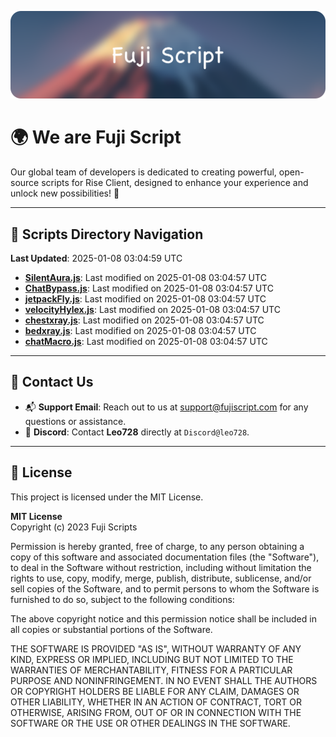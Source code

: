 ![Banner](.github/b.webp)

# 🌍 **We are Fuji Script**

Our global team of developers is dedicated to creating powerful, open-source scripts for Rise Client, designed to enhance your experience and unlock new possibilities! 🌟

---
<!-- SCRIPTS_NAVIGATION_START -->
## 📂 **Scripts Directory Navigation**

**Last Updated**: 2025-01-08 03:04:59 UTC

- **[SilentAura.js](scripts/SilentAura.js)**: Last modified on 2025-01-08 03:04:57 UTC
- **[ChatBypass.js](scripts/ChatBypass.js)**: Last modified on 2025-01-08 03:04:57 UTC
- **[jetpackFly.js](scripts/jetpackFly.js)**: Last modified on 2025-01-08 03:04:57 UTC
- **[velocityHylex.js](scripts/velocityHylex.js)**: Last modified on 2025-01-08 03:04:57 UTC
- **[chestxray.js](scripts/chestxray.js)**: Last modified on 2025-01-08 03:04:57 UTC
- **[bedxray.js](scripts/bedxray.js)**: Last modified on 2025-01-08 03:04:57 UTC
- **[chatMacro.js](scripts/chatMacro.js)**: Last modified on 2025-01-08 03:04:57 UTC

<!-- SCRIPTS_NAVIGATION_END -->

---

## 💬 **Contact Us**  
- 📬 **Support Email**: Reach out to us at [support@fujiscript.com](mailto:support@fujiscript.com) for any questions or assistance.  
- 💬 **Discord**: Contact **Leo728** directly at `Discord@leo728`.

---

## 📜 **License**

This project is licensed under the MIT License.  

**MIT License**  
Copyright (c) 2023 Fuji Scripts  

Permission is hereby granted, free of charge, to any person obtaining a copy of this software and associated documentation files (the "Software"), to deal in the Software without restriction, including without limitation the rights to use, copy, modify, merge, publish, distribute, sublicense, and/or sell copies of the Software, and to permit persons to whom the Software is furnished to do so, subject to the following conditions:  

The above copyright notice and this permission notice shall be included in all copies or substantial portions of the Software.  

THE SOFTWARE IS PROVIDED "AS IS", WITHOUT WARRANTY OF ANY KIND, EXPRESS OR IMPLIED, INCLUDING BUT NOT LIMITED TO THE WARRANTIES OF MERCHANTABILITY, FITNESS FOR A PARTICULAR PURPOSE AND NONINFRINGEMENT. IN NO EVENT SHALL THE AUTHORS OR COPYRIGHT HOLDERS BE LIABLE FOR ANY CLAIM, DAMAGES OR OTHER LIABILITY, WHETHER IN AN ACTION OF CONTRACT, TORT OR OTHERWISE, ARISING FROM, OUT OF OR IN CONNECTION WITH THE SOFTWARE OR THE USE OR OTHER DEALINGS IN THE SOFTWARE.  
